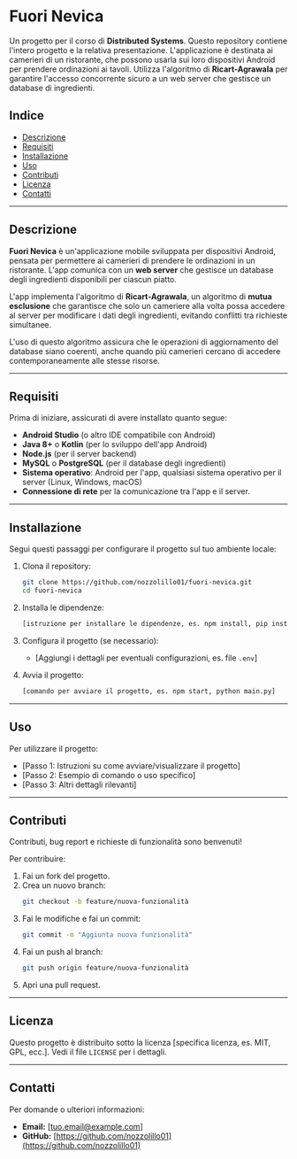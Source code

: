 # **Fuori Nevica**

Un progetto per il corso di **Distributed Systems**. Questo repository contiene l'intero progetto e la relativa presentazione. L'applicazione è destinata ai camerieri di un ristorante, che possono usarla sui loro dispositivi Android per prendere ordinazioni ai tavoli. Utilizza l'algoritmo di **Ricart-Agrawala** per garantire l'accesso concorrente sicuro a un web server che gestisce un database di ingredienti.

## **Indice**
- [Descrizione](#descrizione)
- [Requisiti](#requisiti)
- [Installazione](#installazione)
- [Uso](#uso)
- [Contributi](#contributi)
- [Licenza](#licenza)
- [Contatti](#contatti)

---

## **Descrizione**
**Fuori Nevica** è un'applicazione mobile sviluppata per dispositivi Android, pensata per permettere ai camerieri di prendere le ordinazioni in un ristorante. L'app comunica con un **web server** che gestisce un database degli ingredienti disponibili per ciascun piatto. 

L'app implementa l'algoritmo di **Ricart-Agrawala**, un algoritmo di **mutua esclusione** che garantisce che solo un cameriere alla volta possa accedere al server per modificare i dati degli ingredienti, evitando conflitti tra richieste simultanee.

L'uso di questo algoritmo assicura che le operazioni di aggiornamento del database siano coerenti, anche quando più camerieri cercano di accedere contemporaneamente alle stesse risorse.

---

## **Requisiti**
Prima di iniziare, assicurati di avere installato quanto segue:

- **Android Studio** (o altro IDE compatibile con Android)
- **Java 8+** o **Kotlin** (per lo sviluppo dell'app Android)
- **Node.js** (per il server backend)
- **MySQL** o **PostgreSQL** (per il database degli ingredienti)
- **Sistema operativo**: Android per l'app, qualsiasi sistema operativo per il server (Linux, Windows, macOS)
- **Connessione di rete** per la comunicazione tra l'app e il server.

---


## **Installazione**
Segui questi passaggi per configurare il progetto sul tuo ambiente locale:

1. Clona il repository:
   ```bash
   git clone https://github.com/nozzolillo01/fuori-nevica.git
   cd fuori-nevica
   ```

2. Installa le dipendenze:
   ```bash
   [istruzione per installare le dipendenze, es. npm install, pip install -r requirements.txt]
   ```

3. Configura il progetto (se necessario):
   - [Aggiungi i dettagli per eventuali configurazioni, es. file `.env`]

4. Avvia il progetto:
   ```bash
   [comando per avviare il progetto, es. npm start, python main.py]
   ```

---

## **Uso**
Per utilizzare il progetto:
- [Passo 1: Istruzioni su come avviare/visualizzare il progetto]
- [Passo 2: Esempio di comando o uso specifico]
- [Passo 3: Altri dettagli rilevanti]

---

## **Contributi**
Contributi, bug report e richieste di funzionalità sono benvenuti!

Per contribuire:
1. Fai un fork del progetto.
2. Crea un nuovo branch:
   ```bash
   git checkout -b feature/nuova-funzionalità
   ```
3. Fai le modifiche e fai un commit:
   ```bash
   git commit -m "Aggiunta nuova funzionalità"
   ```
4. Fai un push al branch:
   ```bash
   git push origin feature/nuova-funzionalità
   ```
5. Apri una pull request.

---

## **Licenza**
Questo progetto è distribuito sotto la licenza [specifica licenza, es. MIT, GPL, ecc.]. Vedi il file `LICENSE` per i dettagli.

---

## **Contatti**
Per domande o ulteriori informazioni:
- **Email:** [tuo.email@example.com]
- **GitHub:** [https://github.com/nozzolillo01](https://github.com/nozzolillo01)

